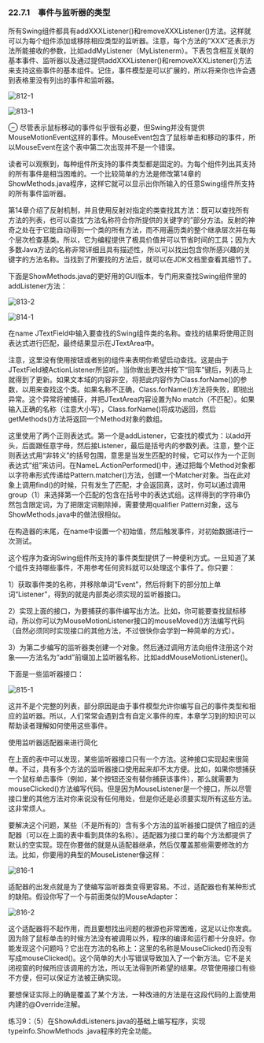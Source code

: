 ### 22.7.1　事件与监听器的类型

所有Swing组件都具有addXXXListener()和removeXXXListener()方法。这样就可以为每个组件添加或移除相应类型的监听器。注意，每个方法的“XXX”还表示方法所能接收的参数，比如addMyListener（MyListenerm）。下表包含相互关联的基本事件、监听器以及通过提供addXXXListener()和removeXXXListener()方法来支持这些事件的基本组件。记住，事件模型是可以扩展的，所以将来你也许会遇到表格里没有列出的事件和监听器。

![812-1](../Images/image03817.jpeg)

![813-1](../Images/image03818.jpeg)

⊖ 尽管表示鼠标移动的事件似乎很有必要，但Swing并没有提供MouseMotionEvent这样的事件。MouseEvent包含了鼠标单击和移动的事件，所以MouseEvent在这个表中第二次出现并不是一个错误。

读者可以观察到，每种组件所支持的事件类型都是固定的。为每个组件列出其支持的所有事件是相当困难的。一个比较简单的方法是修改第14章的ShowMethods.java程序，这样它就可以显示出你所输入的任意Swing组件所支持的所有事件监听器。

第14章介绍了反射机制，并且使用反射对指定的类查找其方法：既可以查找所有方法的列表，也可以查找“方法名称符合你所提供的关键字的”部分方法。反射的神奇之处在于它能自动得到一个类的所有方法，而不用遍历类的整个继承层次并在每个层次检查基类。所以，它为编程提供了极具价值并可以节省时间的工具；因为大多数Java方法的名称非常详细且具有描述性，所以可以找出包含你所感兴趣的关键字的方法名称。当找到了所要找的方法后，就可以在JDK文档里查看其细节了。

下面是ShowMethods.java的更好用的GUI版本，专门用来查找Swing组件里的addListener方法：

![813-2](../Images/image03819.jpeg)

![814-1](../Images/image03820.jpeg)

在name JTextField中输入要查找的Swing组件类的名称。查找的结果将使用正则表达式进行匹配，最终结果显示在JTextArea中。

注意，这里没有使用按钮或者别的组件来表明你希望启动查找。这是由于JTextField被ActionListener所监听。当你做出更改并按下“回车”键后，列表马上就得到了更新。如果文本域的内容非空，将把此内容作为Class.forName()的参数，以用来查找这个类。如果名称不正确，Class.forName()方法将失败，即抛出异常。这个异常将被捕获，并把JTextArea内容设置为No match（不匹配）。如果输入正确的名称（注意大小写），Class.forName()将成功返回，然后getMethods()方法将返回一个Method对象的数组。

这里使用了两个正则表达式。第一个是addListener，它查找的模式为：以add开头，后面跟任意字母，然后接Listener，最后是括号内的参数列表。注意，整个正则表达式用“非转义”的括号包围，意思是当发生匹配的时候，它可以作为一个正则表达式“组”来访问。在NameL.ActionPerformed()中，通过把每个Method对象都以字符串形式传递给Pattern.matcher()方法，创建一个Matcher对象。当在此对象上调用find()的时候，只有发生了匹配，才会返回真，这时，你可以通过调用group（1）来选择第一个匹配的包含在括号中的表达式组。这样得到的字符串仍然包含限定词，为了把限定词剔除掉，需要使用qualifier Pattern对象，这与ShowMethods.java中的做法很相似。

在构造器的末尾，在name中设置一个初始值，然后触发事件，对初始数据进行一次测试。

这个程序为查询Swing组件所支持的事件类型提供了一种便利方式。一旦知道了某个组件支持哪些事件，不用参考任何资料就可以处理这个事件了。你只要：

1）获取事件类的名称，并移除单词“Event”，然后将剩下的部分加上单词“Listener”，得到的就是内部类必须实现的监听器接口。

2）实现上面的接口，为要捕获的事件编写出方法。比如，你可能要查找鼠标移动，所以你可以为MouseMotionListener接口的mouseMoved()方法编写代码（自然必须同时实现接口的其他方法，不过很快你会学到一种简单的方式）。

3）为第二步编写的监听器类创建一个对象。然后通过调用方法向组件注册这个对象——方法名为“add”前缀加上监听器名称，比如addMouseMotionListener()。

下面是一些监听器接口：

![815-1](../Images/image03821.jpeg)

这并不是个完整的列表，部分原因是由于事件模型允许你编写自己的事件类型和相应的监听器。所以，人们常常会遇到含有自定义事件的库，本章学习到的知识可以帮助读者理解如何使用这些事件。

使用监听器适配器来进行简化

在上面的表中可以发现，某些监听器接口只有一个方法。这种接口实现起来很简单。不过，具有多个方法的监听器接口使用起来却不太方便。比如，如果你想捕获一个鼠标单击事件（例如，某个按钮还没有替你捕获该事件），那么就需要为mouseClicked()方法编写代码。但是因为MouseListener是一个接口，所以尽管接口里的其他方法对你来说没有任何用处，但是你还是必须要实现所有这些方法。这非常烦人。

要解决这个问题，某些（不是所有的）含有多个方法的监听器接口提供了相应的适配器（可以在上面的表中看到具体的名称）。适配器为接口里的每个方法都提供了默认的空实现。现在你要做的就是从适配器继承，然后仅覆盖那些需要修改的方法。比如，你要用的典型的MouseListener像这样：

![816-1](../Images/image03822.jpeg)

适配器的出发点就是为了使编写监听器类变得更容易。不过，适配器也有某种形式的缺陷。假设你写了一个与前面类似的MouseAdapter：

![816-2](../Images/image03823.jpeg)

这个适配器将不起作用，而且要想找出问题的根源也非常困难，这足以让你发疯。因为除了鼠标单击的时候方法没有被调用以外，程序的编译和运行都十分良好。你能发现这个问题吗？它出在方法的名称上：这里的名称是MouseClicked()而没有写成mouseClicked()。这个简单的大小写错误导致加入了一个新方法。它不是关闭视窗的时候所应该调用的方法，所以无法得到所希望的结果。尽管使用接口有些不方便，但可以保证方法被正确实现。

要想保证实际上的确是覆盖了某个方法，一种改进的方法是在这段代码的上面使用内建的@Override注解。

练习9：（5）在ShowAddListeners.java的基础上编写程序，实现typeinfo.ShowMethods .java程序的完全功能。
